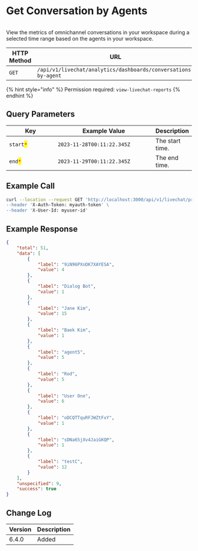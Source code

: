 # Get Conversation by Agents

<figure><img src="../../../../../../../.gitbook/assets/enterprise.jpg" alt=""><figcaption></figcaption></figure>

View the metrics of omnichannel conversations in your workspace during a selected time range based on the agents in your workspace.

<table><thead><tr><th width="163">HTTP Method</th><th width="332">URL</th><th>Requires Auth</th></tr></thead><tbody><tr><td><code>GET</code></td><td><code>/api/v1/livechat/analytics/dashboards/conversations-by-agent</code></td><td><a href="../../../authentication-endpoints/">yes</a></td></tr></tbody></table>

{% hint style="info" %}
Permission required: `view-livechat-reports`
{% endhint %}

## Query Parameters

<table><thead><tr><th width="163">Key</th><th width="332">Example Value</th><th>Description</th></tr></thead><tbody><tr><td><code>start</code><mark style="color:red;"><code>*</code></mark></td><td><code>2023-11-28T00:11:22.345Z</code></td><td>The start time.</td></tr><tr><td><code>end</code><mark style="color:red;"><code>*</code></mark></td><td><code>2023-11-29T00:11:22.345Z</code></td><td>The end time.</td></tr></tbody></table>

## Example Call

```bash
curl --location --request GET 'http://localhost:3000/api/v1/livechat/priorities\
--header 'X-Auth-Token: myauth-token' \
--header 'X-User-Id: myuser-id'
```

## Example Response

```json
{
    "total": 51,
    "data": [
        {
            "label": "9iN96PXnDK7XAYESA",
            "value": 4
        },
        {
            "label": "Dialog Bot",
            "value": 1
        },
        {
            "label": "Jane Kim",
            "value": 15
        },
        {
            "label": "Baek Kim",
            "value": 1
        },
        {
            "label": "agent5",
            "value": 5
        },
        {
            "label": "Rod",
            "value": 5
        },
        {
            "label": "User One",
            "value": 6
        },
        {
            "label": "oDCQTTquRFJWZtFxY",
            "value": 1
        },
        {
            "label": "sDNa65jXv4JaiGKQP",
            "value": 1
        },
        {
            "label": "testC",
            "value": 12
        }
    ],
    "unspecified": 9,
    "success": true
}
```

## Change Log

| Version | Description |
| ------- | ----------- |
| 6.4.0   | Added       |

